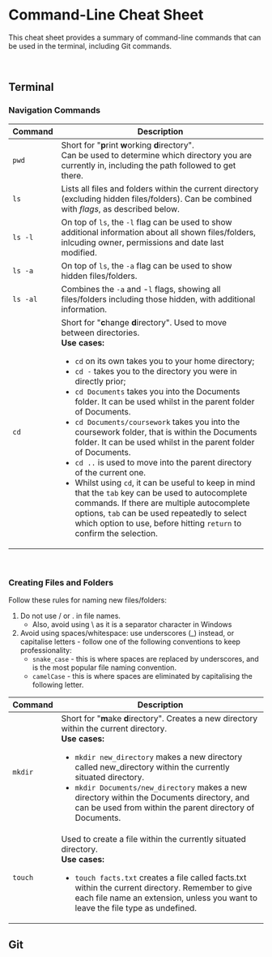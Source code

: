 # **Command-Line Cheat Sheet**
This cheat sheet provides a summary of command-line commands that can be used in the terminal, including Git commands.

<br>

## Terminal

### Navigation Commands

| Command | Description |
| ------- | --------------------- |
| `pwd` | Short for "**p**rint **w**orking **d**irectory". <br> Can be used to determine which directory you are currently in, including the path followed to get there. |
| `ls` | Lists all files and folders within the current directory (excluding hidden files/folders). Can be combined with *flags*, as described below. |
| `ls -l` | On top of `ls`, the `-l` flag can be used to show additional information about all shown files/folders, inlcuding owner, permissions and date last modified. |
| `ls -a` | On top of `ls`, the `-a` flag can be used to show hidden files/folders. |
| `ls -al` | Combines the `-a` and -`l` flags, showing all files/folders including those hidden, with additional information. |
|  `cd` | Short for "**c**hange **d**irectory". Used to move between directories. <br> **Use cases:**<ul><li>```cd``` on its own takes you to your home directory;</li><li>`cd -` takes you to the directory you were in directly prior;</li><li>`cd Documents` takes you into the Documents folder. It can be used whilst in the parent folder of Documents.</li><li>`cd Documents/coursework` takes you into the coursework folder, that is within the Documents folder. It can be used whilst in the parent folder of Documents.</li><li>`cd ..` is used to move into the parent directory of the current one.</li><li>Whilst using `cd`, it can be useful to keep in mind that the `tab` key can be used to autocomplete commands. If there are multiple autocomplete options, `tab` can be used repeatedly to select which option to use, before hitting `return` to confirm the selection.</li></ul> |

<br>

### Creating Files and Folders

Follow these rules for naming new files/folders:

1. Do not use / or . in file names.
    - Also, avoid using \ as it is a separator character in Windows
1. Avoid using spaces/whitespace: use underscores (_) instead, or capitalise letters - follow one of the following conventions to keep professionality:
    - `snake_case` - this is where spaces are replaced by underscores, and is the most popular file naming convention.
    - `camelCase` - this is where spaces are eliminated by capitalising the following letter.

| Command | Description |
| ------- | --------------------- |
| `mkdir` | Short for "**m**ake **d**irectory". Creates a new directory within the current directory.<br>**Use cases:**<ul><li>`mkdir new_directory` makes a new directory called new_directory within the currently situated directory.</li><li>`mkdir Documents/new_directory` makes a new directory within the Documents directory, and can be used from within the parent directory of Documents.</li></ul>|
| `touch` | Used to create a file within the currently situated directory.<br>**Use cases:**<ul><li>`touch facts.txt` creates a file called facts.txt within the current directory. Remember to give each file name an extension, unless you want to leave the file type as undefined.</li></ul>

## Git